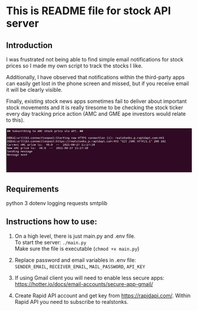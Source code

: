 # This is README file for stock API server

## Introduction
I was frustrated not being able to find simple email notifications for stock prices so I made my own script to track the stocks I like.

Additionally, I have observed that notifications within the third-party apps can easily get lost in the phone screen and missed, but if you receive email it will be clearly visible.

Finally, existing stock news apps sometimes fail to deliver about important stock movements and it is really tiresome to be checking the stock ticker every day tracking price action (AMC and GME ape investors would relate to this). 


![Alt text](images/screenshot.png?raw=true "StockPriceServer")

## Requirements
python 3
dotenv
logging
requests
smtplib

## Instructions how to use: 
1. On a high level, there is just main.py and .env file.<br />
 	To start the server: `./main.py`<br />
	Make sure the file is executable (`chmod +x main.py`)

2. Replace password and email variables in .env file:<br />
	`SENDER_EMAIL`, `RECEIVER_EMAIL`, `MAIL_PASSWORD`, `API_KEY`

3. If using Gmail client you will need to enable less secure apps: https://hotter.io/docs/email-accounts/secure-app-gmail/

4. Create Rapid API account and get key from https://rapidapi.com/. Within Rapid API you need to subscribe to realstonks.
